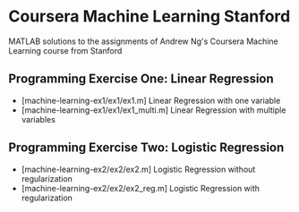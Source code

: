 # Coursera Machine Learning Stanford
MATLAB solutions to the assignments of Andrew Ng's Coursera Machine Learning course from Stanford

## Programming Exercise One: Linear Regression
* [machine-learning-ex1/ex1/ex1.m] Linear Regression with one variable
* [machine-learning-ex1/ex1/ex1_multi.m] Linear Regression with multiple variables
  
## Programming Exercise Two: Logistic Regression
* [machine-learning-ex2/ex2/ex2.m] Logistic Regression without regularization
* [machine-learning-ex2/ex2/ex2_reg.m] Logistic Regression with regularization
